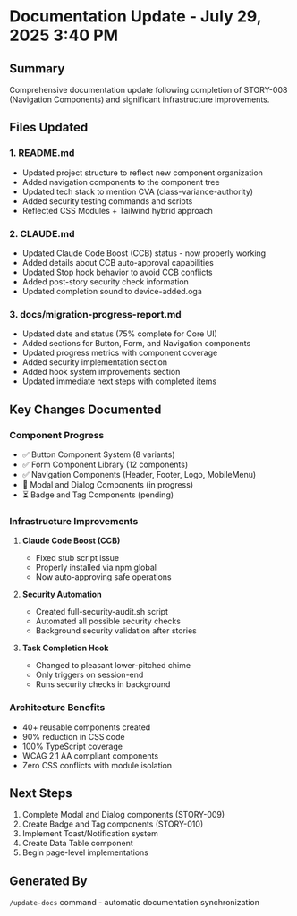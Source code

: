 # Documentation Update - July 29, 2025 3:40 PM

## Summary
Comprehensive documentation update following completion of STORY-008 (Navigation Components) and significant infrastructure improvements.

## Files Updated

### 1. README.md
- Updated project structure to reflect new component organization
- Added navigation components to the component tree
- Updated tech stack to mention CVA (class-variance-authority)
- Added security testing commands and scripts
- Reflected CSS Modules + Tailwind hybrid approach

### 2. CLAUDE.md
- Updated Claude Code Boost (CCB) status - now properly working
- Added details about CCB auto-approval capabilities
- Updated Stop hook behavior to avoid CCB conflicts
- Added post-story security check information
- Updated completion sound to device-added.oga

### 3. docs/migration-progress-report.md
- Updated date and status (75% complete for Core UI)
- Added sections for Button, Form, and Navigation components
- Updated progress metrics with component coverage
- Added security implementation section
- Added hook system improvements section
- Updated immediate next steps with completed items

## Key Changes Documented

### Component Progress
- ✅ Button Component System (8 variants)
- ✅ Form Component Library (12 components)
- ✅ Navigation Components (Header, Footer, Logo, MobileMenu)
- 🔄 Modal and Dialog Components (in progress)
- ⏳ Badge and Tag Components (pending)

### Infrastructure Improvements
1. **Claude Code Boost (CCB)**
   - Fixed stub script issue
   - Properly installed via npm global
   - Now auto-approving safe operations

2. **Security Automation**
   - Created full-security-audit.sh script
   - Automated all possible security checks
   - Background security validation after stories

3. **Task Completion Hook**
   - Changed to pleasant lower-pitched chime
   - Only triggers on session-end
   - Runs security checks in background

### Architecture Benefits
- 40+ reusable components created
- 90% reduction in CSS code
- 100% TypeScript coverage
- WCAG 2.1 AA compliant components
- Zero CSS conflicts with module isolation

## Next Steps
1. Complete Modal and Dialog components (STORY-009)
2. Create Badge and Tag components (STORY-010)
3. Implement Toast/Notification system
4. Create Data Table component
5. Begin page-level implementations

## Generated By
`/update-docs` command - automatic documentation synchronization